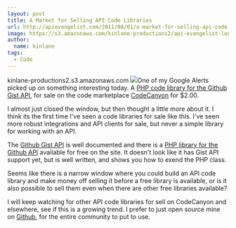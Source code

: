 ```yaml
---
layout: post
title: A Market for Selling API Code Libraries
url: http://apievangelist.com/2011/08/01/a-market-for-selling-api-code-libraries/
image: https://s3.amazonaws.com/kinlane-productions2/api-evangelist-logos/api-evangelist-butterfly-vertical.png
author:
  name: kinlane
tags:
  - Code
---
```

kinlane-productions2.s3.amazonaws.com [![](http://kinlane-productions.s3.amazonaws.com/php-scripts-codecanon-gist-api.png)](http://codecanyon.net/item/gist-api/410684 "PHP code library for the Github Gist API")One of my Google Alerts picked up on something interesting today. A [PHP code library for the Github Gist API](http://codecanyon.net/item/gist-api/410684 "PHP code library for the Github Gist API"), for sale on the code marketplace [CodeCanyon](http://codecanyon.net/ "CodeCanyon") for $2.00.

I almost just closed the window, but then thought a little more about it. I think its the first time I've seen a code libraries for sale like this. I've seen more robust integrations and API clients for sale, but never a simple library for working with an API.

The [Github Gist API](http://develop.github.com/p/general.html "Github Gist API") is well documented and there is a [PHP library for the Github API](https://github.com/ornicar/php-github-api "PHP Library for the Github API") available for free on the site. It doesn't look like it has Gist API support yet, but is well written, and shows you how to exend the PHP class.

Seems like there is a narrow window where you could build an API code library and make money off selling it before a free library is available, or is it also possible to sell them even when there are other free libraries available?

I will keep watching for other API code libraries for sell on CodeCanyon and elsewhere, see if this is a growing trend. I prefer to just open source mine on [Github](http://www.github.com "Github"), for the entire community to put to use.